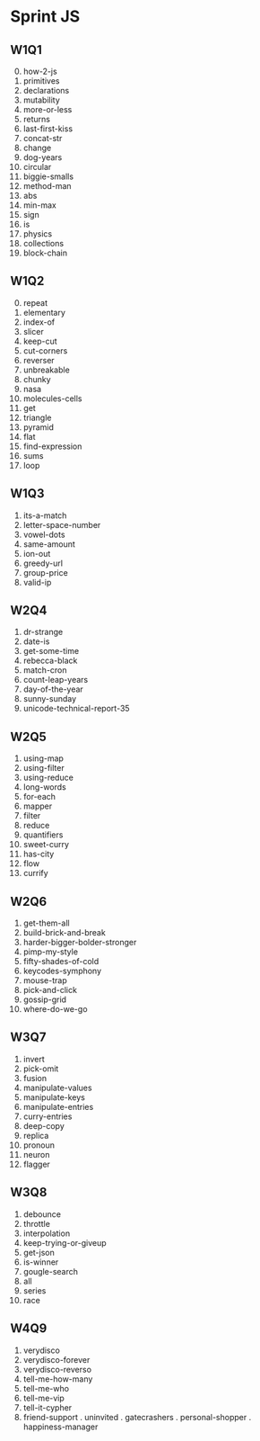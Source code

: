 # Sprint JS
## W1Q1
0. how-2-js
1. primitives
2. declarations
3. mutability
4. more-or-less
5. returns
6. last-first-kiss
7. concat-str
8. change
9. dog-years
10. circular
11. biggie-smalls
12. method-man
13. abs
14. min-max
15. sign
16. is
17. physics
18. collections
19. block-chain


## W1Q2
0. repeat
1. elementary
2. index-of
3. slicer
4. keep-cut
5. cut-corners
6. reverser
7. unbreakable
8. chunky
9. nasa
10. molecules-cells
11. get
12. triangle
13. pyramid
14. flat
15. find-expression
16. sums
17. loop

## W1Q3
1. its-a-match
2. letter-space-number
3. vowel-dots
4. same-amount
5. ion-out
6. greedy-url
7. group-price
8. valid-ip

## W2Q4
1. dr-strange
2. date-is
3. get-some-time
4. rebecca-black
5. match-cron
6. count-leap-years
7. day-of-the-year
8. sunny-sunday
9. unicode-technical-report-35

## W2Q5
1. using-map
2. using-filter
3. using-reduce
4. long-words
5. for-each
6. mapper
7. filter
8. reduce
9. quantifiers
10. sweet-curry
11. has-city
12. flow
13. currify

## W2Q6
1. get-them-all
2. build-brick-and-break
3. harder-bigger-bolder-stronger
4. pimp-my-style
5. fifty-shades-of-cold
6. keycodes-symphony
7. mouse-trap
8. pick-and-click
9. gossip-grid
10. where-do-we-go

## W3Q7
1. invert
2. pick-omit
3. fusion
4. manipulate-values
5. manipulate-keys
6. manipulate-entries
7. curry-entries
8. deep-copy
9. replica
10. pronoun
11. neuron
12. flagger

## W3Q8
1. debounce
2. throttle
3. interpolation
4. keep-trying-or-giveup
5. get-json
6. is-winner
7. gougle-search
8. all
9. series
10. race

## W4Q9
1. verydisco
2. verydisco-forever
3. verydisco-reverso
4. tell-me-how-many
5. tell-me-who
6. tell-me-vip
7. tell-it-cypher
8. friend-support
. uninvited
. gatecrashers
. personal-shopper
. happiness-manager




